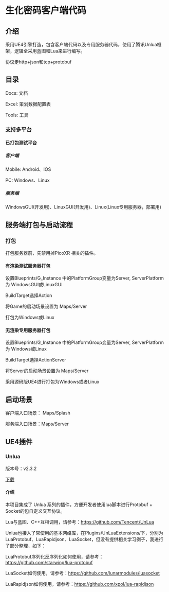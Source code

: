 # 生化密码客户端代码

## 介绍

采用UE4引擎打造，包含客户端代码以及专用服务器代码，使用了腾讯Unlua框架，逻辑全采用蓝图和Lua来进行编写。

协议走http+json和tcp+protobuf



## 目录

Docs: 文档

Excel: 策划数据配置表

Tools: 工具



### 支持多平台

#### 已打包测试平台

##### 客户端

Mobile: Android、IOS

PC: Windows、Linux

##### 服务端

WindowsGUI(开发用)、LinuxGUI(开发用)、Linux(Linux专用服务器，部署用)





## 服务端打包与启动流程

### 打包

打包服务器前，先禁用掉PicoXR 相关的插件。

#### 有渲染测试服务器打包

设置Blueprints/G_Instance 中的PlatformGroup变量为Server, ServerPlatform为 WindowsGUI或LinuxGUI

BuildTarget选择Action

将Game的启动场景设置为 Maps/Server

打包为Windows或Linux



#### 无渲染专用服务器打包

设置Blueprints/G_Instance 中的PlatformGroup变量为Server, ServerPlatform为 Windows或Linux

BuildTarget选择ActionServer

将Server的启动场景设置为 Maps/Server

采用源码版UE4进行打包为Windows或者Linux



## 启动场景

客户端入口场景： Maps/Splash

服务端入口场景：Maps/Server



## UE4插件

### Unlua

版本号：v2.3.2

[下载](https://img.shields.io/github/v/release/Tencent/UnLua)

#### 介绍

本项目集成了 Unlua 系列的插件，方便开发者使用lua脚本进行Protobuf + Socket的包自定义交互协议。

Lua与蓝图、C++互相调用，请参考：https://github.com/Tencent/UnLua

Unlua也接入了常使用的基本网络库，在Plugins/UnLuaExtensions/下，分别为 LuaProtobuf、LuaRapidjson、LuaSocket，但没有提供相关学习例子，我进行了部分整理，如下：

LuaProtobuf序列化反序列化如何使用，请参考： https://github.com/starwing/lua-protobuf

LuaSocket如何使用，请参考：https://github.com/lunarmodules/luasocket

LuaRapidjson如何使用，请参考：https://github.com/xpol/lua-rapidjson
